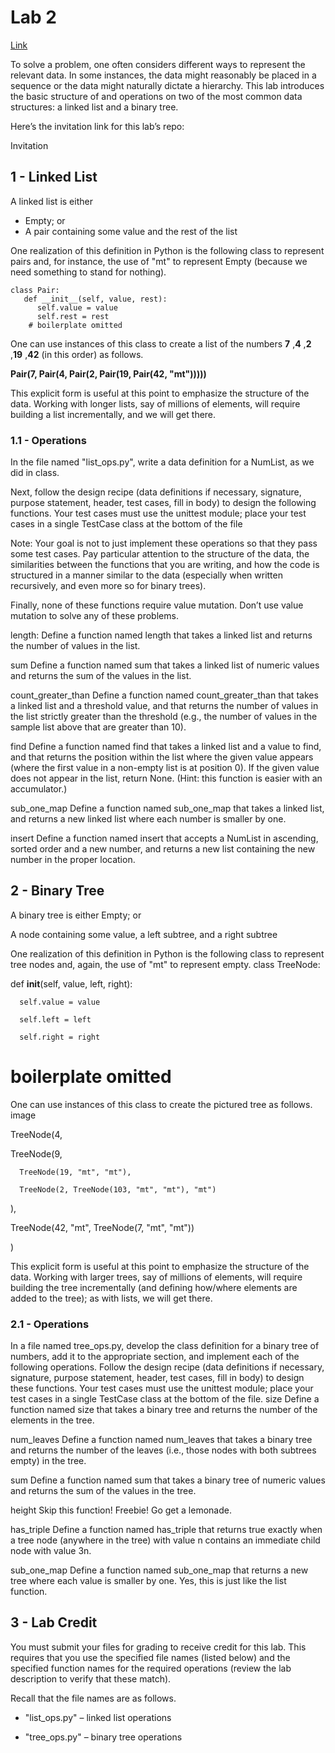 # Lab 2

[Link](https://www.brinckerhoff.org/clements/2174-csc202/Labs/lab2.html)

To solve a problem, one often considers different ways to represent the relevant data. In some instances, the data might reasonably be placed in a sequence or the data might naturally dictate a hierarchy. This lab introduces the basic structure of and operations on two of the most common data structures: a linked list and a binary tree.

Here’s the invitation link for this lab’s repo:

Invitation

## 1 - Linked List
A linked list is either
- Empty; or
- A pair containing some value and the rest of the list

One realization of this definition in Python is the following class to represent pairs and, for instance, the use of "mt" to represent Empty (because we need something to stand for nothing).
```
class Pair:
   def __init__(self, value, rest):
      self.value = value
      self.rest = rest
    # boilerplate omitted
```
One can use instances of this class to create a list of the numbers **7** ,**4** ,**2** ,**19** ,**42** (in this order) as follows.

**Pair(7, Pair(4, Pair(2, Pair(19, Pair(42, "mt")))))**

This explicit form is useful at this point to emphasize the structure of the data. Working with longer lists, say of millions of elements, will require building a list incrementally, and we will get there.
### 1.1 - Operations
In the file named "list_ops.py", write a data definition for a NumList, as we did in class.

Next, follow the design recipe (data definitions if necessary, signature, purpose statement, header, test cases, fill in body) to design the following functions. Your test cases must use the unittest module; place your test cases in a single TestCase class at the bottom of the file

Note: Your goal is not to just implement these operations so that they pass some test cases. Pay particular attention to the structure of the data, the similarities between the functions that you are writing, and how the code is structured in a manner similar to the data (especially when written recursively, and even more so for binary trees).

Finally, none of these functions require value mutation. Don’t use value mutation to solve any of these problems.

length: Define a function named length that takes a linked list and returns the number of values in the list.

sum Define a function named sum that takes a linked list of numeric values and returns the sum of the values in the list.

count_greater_than Define a function named count_greater_than that takes a linked list and a threshold value, and that returns the number of values in the list strictly greater than the threshold (e.g., the number of values in the sample list above that are greater than 10).

find Define a function named find that takes a linked list and a value to find, and that returns the position within the list where the given value appears (where the first value in a non-empty list is at position 0). If the given value does not appear in the list, return None. (Hint: this function is easier with an accumulator.)

sub_one_map Define a function named sub_one_map that takes a linked list, and returns a new linked list where each number is smaller by one.

insert Define a function named insert that accepts a NumList in ascending, sorted order and a new number, and returns a new list containing the new number in the proper location.

## 2 - Binary Tree
A binary tree is either
Empty; or

A node containing some value, a left subtree, and a right subtree

One realization of this definition in Python is the following class to represent tree nodes and, again, the use of "mt" to represent empty.
class TreeNode:

   def __init__(self, value, left, right):

      self.value = value

      self.left = left

      self.right = right

   # boilerplate omitted

One can use instances of this class to create the pictured tree as follows.
image

TreeNode(4,

   TreeNode(9,

      TreeNode(19, "mt", "mt"),

      TreeNode(2, TreeNode(103, "mt", "mt"), "mt")

   ),

   TreeNode(42, "mt", TreeNode(7, "mt", "mt"))

)

This explicit form is useful at this point to emphasize the structure of the data. Working with larger trees, say of millions of elements, will require building the tree incrementally (and defining how/where elements are added to the tree); as with lists, we will get there.

### 2.1 - Operations
In a file named tree_ops.py, develop the class definition for a binary tree of numbers, add it to the appropriate section, and implement each of the following operations. Follow the design recipe (data definitions if necessary, signature, purpose statement, header, test cases, fill in body) to design these functions. Your test cases must use the unittest module; place your test cases in a single TestCase class at the bottom of the file.
size Define a function named size that takes a binary tree and returns the number of the elements in the tree.

num_leaves Define a function named num_leaves that takes a binary tree and returns the number of the leaves (i.e., those nodes with both subtrees empty) in the tree.

sum Define a function named sum that takes a binary tree of numeric values and returns the sum of the values in the tree.

height Skip this function! Freebie! Go get a lemonade.

has_triple Define a function named has_triple that returns true exactly when a tree node (anywhere in the tree) with value n contains an immediate child node with value 3n.

sub_one_map Define a function named sub_one_map that returns a new tree where each value is smaller by one. Yes, this is just like the list function.

## 3 - Lab Credit
You must submit your files for grading to receive credit for this lab. This requires that you use the specified file names (listed below) and the specified function names for the required operations (review the lab description to verify that these match).

Recall that the file names are as follows.
- "list_ops.py" – linked list operations

- "tree_ops.py" – binary tree operations
